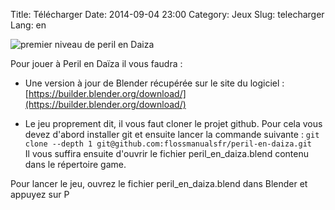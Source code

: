 Title: Télécharger
Date: 2014-09-04 23:00
Category: Jeux
Slug: telecharger
Lang: en

 ![premier niveau de peril en Daiza]({filename}/images/premier-niveau.jpg) 

Pour jouer à Peril en Daïza il vous faudra :

* Une version à jour de Blender récupérée sur le site du logiciel : [https://builder.blender.org/download/](https://builder.blender.org/download/)

* Le jeu proprement dit, il vous faut cloner le projet github. Pour cela vous devez d'abord installer git et ensuite lancer la commande suivante : 
    `git clone --depth 1 git@github.com:flossmanualsfr/peril-en-daiza.git`  
Il vous suffira ensuite d'ouvrir le fichier peril_en_daiza.blend contenu dans le répertoire game.


Pour lancer le jeu, ouvrez le fichier peril_en_daiza.blend dans Blender et appuyez sur P